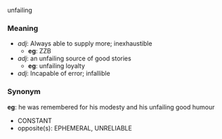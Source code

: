 unfailing
### Meaning
+ _adj_: Always able to supply more; inexhaustible
    + __eg__: ZZB
+ _adj_: an unfailing source of good stories
    + __eg__: unfailing loyalty
+ _adj_: Incapable of error; infallible

### Synonym

__eg__: he was remembered for his modesty and his unfailing good humour

+ CONSTANT
+ opposite(s): EPHEMERAL, UNRELIABLE


